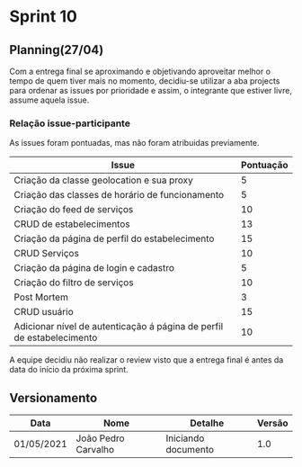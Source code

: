 # Sprint 10

## Planning(27/04)

Com a entrega final se aproximando e objetivando aproveitar melhor o tempo de quem tiver mais no momento, decidiu-se utilizar a aba projects para ordenar as issues por prioridade e assim, o integrante que estiver livre, assume aquela issue. 

### Relação issue-participante

As issues foram pontuadas, mas não foram atribuidas previamente.

|Issue|Pontuação|
|---|---|
|Criação da classe geolocation e sua proxy|5|
|Criação das classes de horário de funcionamento|5|
|Criação do feed de serviços|10|
|CRUD de estabelecimentos|13|
|Criação da página de perfil do estabelecimento|15|
|CRUD Serviços|10|
|Criação da página de login e cadastro|5|
|Criação do filtro de serviços|10|
|Post Mortem|3|
|CRUD usuário|15|
|Adicionar nível de autenticação á página de perfil de estabelecimento|10|

A equipe decidiu não realizar o review visto que a entrega final é antes da data do início da próxima sprint.

## Versionamento

|Data|Nome|Detalhe|Versão|
|---|---|---|---|
|01/05/2021|João Pedro Carvalho|Iniciando documento|1.0|